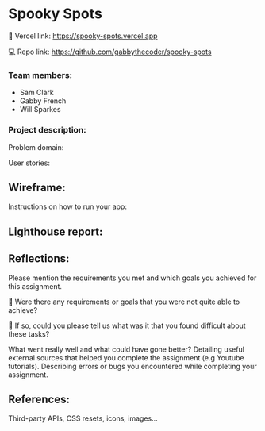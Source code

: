 # Spooky Spots

🚀 Vercel link: https://spooky-spots.vercel.app 

💻 Repo link: https://github.com/gabbythecoder/spooky-spots

### Team members:
- Sam Clark
- Gabby French
- Will Sparkes

### Project description:

Problem domain: 

User stories:

## Wireframe:
Instructions on how to run your app:

## Lighthouse report:

## Reflections:

Please mention the requirements you met and which goals you achieved for this assignment.

🎯 Were there any requirements or goals that you were not quite able to achieve?

🎯 If so, could you please tell us what was it that you found difficult about these tasks?
 
What went really well and what could have gone better?
Detailing useful external sources that helped you complete the assignment (e.g Youtube tutorials).
Describing errors or bugs you encountered while completing your assignment.

## References:
Third-party APIs, CSS resets, icons, images... 